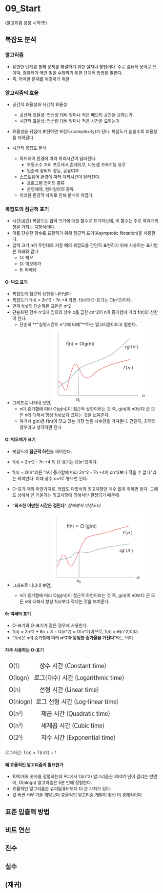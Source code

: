 # 09_Start

(알고리즘 응용 시작!!!!)

## 복잡도 분석

### 알고리즘

* 유한한 단계를 통해 문제를 해결하기 위한 절차나 방법이다. 주로 컴퓨터 용어로 쓰이며, 컴퓨터가 어떤 일을 수행하기 위한 단계적 방법을 말한다.
* 즉, 어떠한 문제를 해결하기 위한

### 알고리즘의 효율

* 공간적 효율성과 시간적 효율성
  * 공산적 효율성: 연산량 대비 얼마나 적은 메모리 공간을 요하는가
  * 시간적 효율성: 연산량 대비 얼마나 적은 시간을 요하는가
* 효율성을 뒤집어 표현하면 복잡도(complexity)가 된다. 복잡도가 높을수록 효율성을 저하된다.

* 시간적 복잡도 분석
  * 하드웨어 환경에 따라 처리시간이 달라진다.
    * 부동소수 처리 프로세서 존재유무, 나눗셈 가속기능 유무
    * 입출력 장비의 성능, 공유여부
  * 소프트웨어 환경에 따라 처리시간이 달라진다.
    * 프로그램 언어의 종류
    * 운영체제, 컴파일러의 종류
  * 이러한 환경적 차이로 인해 분석이 어렵다.



### 복잡도의 점근적 표기

* 시간(공간) 복잡도는 입력 크기에 대한 함수로 표기하는데, 이 함수는 주로 여러개의 항을 가지는 다항식이다.
* 이를 단순한 함수로 표현하기 위해 점근적 표기(Asymptotic Notation)을 사용한다.
* 입력 크기 n이 무한대로 커질 때의 복잡도를 간단히 표현하기 위해 사용하는 표기법은 아래와 같다
  * O: 빅오
  * Ω: 빅오메가
  * θ: 빅쎄타



#### O: 빅오 표기

* 복잡도의 점근적 상한을 나타낸다
* 복잡도가 f(n) = 2n^2 - 7n +4 라면, f(n)의 O-표기는 O(n^2)이다.
* 먼저 f(n)의 단순화된 표현은 n^2
* 단순화된 함수 n^2에 임의의 상수 c를 곱한 cn^2이 n이 증가함에 따라 f(n)의 상한이 된다.
  * 단순히 **"실행시간이 n^2에 비례"**하는 알고리즘이라고 말한다.
* 그래프로 나타내 보면,
  <img src="08_start.assets/image-20220326192541941.png" alt="image-20220326192541941" style="zoom:50%;" />
  * n이 증가함에 따라 O(g(n))이 점근적 상한이라는 것
    즉, g(n)이 n0보다 큰 모든 n에 대해서 항상 f(n)보다 크다는 것을 보여준다.
  * 여기서 g(n)은 f(n)이 갖고 있는 가장 높은 차수항을 가져온다.
    간단히, 최악의 경우라고 생각하면 된다



#### Ω: 빅오메가 표기

* 복잡도의 **점근적 하한**을 의미한다.
* f(n) = 2n^2 - 7n +4 의 Ω-표기는 Ω(n^2)이다.
* f(n) = Ω(n^2)은 "n이 증가함에 따라 2n^2 - 7n +4이 cn^2보다 작을 수 없다"라는 의미인다. 이때 상수 c=1로 놓으면 된다.
* O-표기 때와 마찬가지로, 복잡도 다항식의 최고차항만 계수 없이 취하면 된다.
  그래프 상에서 큰 기울기는 최고차항에 의해서만 결정되기 때문에
* "**최소한 이만한 시간은 걸린다**" *잘해봤자 이정도다*

* 그래프로 나타내 보면,
  <img src="08_start.assets/image-20220326193018016.png" alt="image-20220326193018016" style="zoom:50%;" />
  * n이 증가함에 따라 O(g(n))이 점근적 하한이라는 것
    즉, g(n)이 n0보다 큰 모든 n에 대해서 항상 f(n)보다 작다는 것을 보여준다.



#### θ: 빅쎄타 표기

* O-표기와 Ω-표기가 같은 경우에 사용한다.
* f(n) = 2n^2 + 8n + 3 = O(n^2) = Ω(n^2)이므로, f(n) = θ(n^2)이다.
* "f(n)은 n이 증가함에 따라 **n^2과 동일한 증가율을 가진다**"라는 의미



#### 자주 사용하는 O-표기

<img src="08_start.assets/image-20220326193259394.png" alt="image-20220326193259394" style="zoom:50%;" />

로그시간: T(n) = T(n/2) + 1



#### 왜 효율적인 알고리즘이 필요한가

* 10억개의 숫자를 정렬하는데 PC에서 O(n^2) 알고리즘은 300여 년이 걸리는 반면에, O(nlogn) 알고리즘은 5분 만에 정렬한다.
* 효율적인 알고리즘은 슈퍼텀퓨터보다 더 큰 가치가 있다. 
* 값 비싼 HW 기술 개발보다 효율적인 알고리즘 개발이 훨씬 더 경제적이다.

## 표준 입출력 방법

## 비트 연산

## 진수

## 실수

## (재귀)